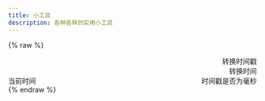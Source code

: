 ```yaml
---
title: 小工具
description: 各种各样的实用小工具
---
```

<script type="module" data-pjax>
  import {
    provideFluentDesignSystem,
    fluentAccordion,
    fluentAccordionItem,
    fluentAnchor,
    fluentButton,
    fluentNumberField,
    fluentSwitch,
    fluentTextField,
    accentBaseColor,
    SwatchRGB,
    fillColor,
    neutralLayerFloating,
    baseLayerLuminance,
    StandardLuminance
  } from "https://cdn.jsdelivr.net/npm/@fluentui/web-components/+esm";
  provideFluentDesignSystem()
    .register(
      fluentAccordion(),
      fluentAccordionItem(),
      fluentAnchor(),
      fluentButton(),
      fluentNumberField(),
      fluentSwitch(),
      fluentTextField()
    );
  accentBaseColor.withDefault(SwatchRGB.create(0xFC / 0xFF, 0x64 / 0xFF, 0x23 / 0xFF));
  fillColor.withDefault(neutralLayerFloating);
  const scheme = matchMedia("(prefers-color-scheme: dark)");
  if (typeof scheme !== "undefined") {
    scheme.addEventListener("change", e => baseLayerLuminance.withDefault(e.matches ? StandardLuminance.DarkMode : StandardLuminance.LightMode));
    if (scheme.matches) {
      baseLayerLuminance.withDefault(StandardLuminance.DarkMode);
    }
  }
</script>

{% raw %}
<div id="vue-app">
  <settings-group>
    <template #header>
      <h2 id="render" class="unset">渲染</h2>
    </template>
    <settings-button href="bilibili-card">
      <template #icon>
        <svg-host src="https://cdn.jsdelivr.net/npm/@fluentui/svg-icons/icons/card_ui_20_regular.svg"></svg-host>
      </template>
      <template #header>
        <h3 id="render-bilibili-card" class="unset">哔哩哔哩卡片</h3>
      </template>
      <template #description>
        使用 <fluent-anchor appearance="hypertext" href="https://github.com/wherewhere/hexo-tag-bilibili-card"
          target="_blank">bilibili-card</fluent-anchor> 生成哔哩哔哩卡片。
      </template>
    </settings-button>
    <settings-button href="bopo">
      <template #icon>
        <svg-host src="https://cdn.jsdelivr.net/npm/@fluentui/svg-icons/icons/local_language_20_regular.svg"></svg-host>
      </template>
      <template #header>
        <h3 id="render-bopomofo" class="unset">注音组字</h3>
      </template>
      <template #description>
        使用 <fluent-anchor appearance="hypertext" href="http://cheonhyeong.com/Tools/Times.html#9"
          target="_blank">TH-Times</fluent-anchor> 字体显示注音文本。
      </template>
    </settings-button>
    <settings-button href="markdown">
      <template #icon>
        <svg-host src="https://cdn.jsdelivr.net/npm/@fluentui/svg-icons/icons/markdown_20_regular.svg"></svg-host>
      </template>
      <template #header>
        <h3 id="render-markdown" class="unset">Markdown 预览</h3>
      </template>
      <template #description>
        使用 <fluent-anchor appearance="hypertext" href="https://github.com/markedjs/marked"
          target="_blank">Marked.JS</fluent-anchor> 解析并预览 Markdown 文本。
      </template>
    </settings-button>
  </settings-group>
  <settings-group>
    <template #header>
      <h2 id="convert" class="unset">转换</h2>
    </template>
    <settings-expander>
      <template #icon>
        <svg-host src="https://cdn.jsdelivr.net/npm/@fluentui/svg-icons/icons/calendar_date_20_regular.svg"></svg-host>
      </template>
      <template #header>
        <h3 id="convert-timestamp" class="unset">时间戳转换</h3>
      </template>
      <template #description>
        转换 Unix 时间戳与时间字符串。
      </template>
      <div class="setting-expander-content-grid stack-vertical"
        style="gap: calc(var(--base-horizontal-spacing-multiplier) * 3px);">
        <div class="stack-horizontal" style="gap: inherit;">
          <fluent-number-field v-model="timeStamp" style="flex: 1;"></fluent-number-field>
          <fluent-button @click="convertTimeStamp">转换时间戳</fluent-button>
        </div>
        <div class="stack-horizontal" style="gap: inherit;">
          <fluent-text-field v-model="timeString" style="flex: 1;"></fluent-text-field>
          <fluent-button @click="convertTimeString">转换时间</fluent-button>
        </div>
        <div class="stack-horizontal" style="justify-content: space-between; gap: inherit;">
          <fluent-button @click="setDateTimeNow">当前时间</fluent-button>
          <value-change-host v-model="isMillisecond" value-name="checked" event-name="change">
            <fluent-switch>时间戳是否为毫秒</fluent-switch>
          </value-change-host>
        </div>
      </div>
    </settings-expander>
    <settings-button href="encoding">
      <template #icon>
        <svg-host src="https://cdn.jsdelivr.net/npm/@fluentui/svg-icons/icons/arrow_sync_20_regular.svg"></svg-host>
      </template>
      <template #header>
        <h3 id="convert-encoding" class="unset">编码&解码</h3>
      </template>
      <template #description>
        编码与解码 HTML、XML、Base64、Unicode 文本。
      </template>
    </settings-button>
    <settings-button href="base-x">
      <template #icon>
        <svg-host
          src="https://cdn.jsdelivr.net/npm/@fluentui/svg-icons/icons/number_symbol_square_20_regular.svg"></svg-host>
      </template>
      <template #header>
        <h3 id="convert-base-x" class="unset">Base X 编码</h3>
      </template>
      <template #description>
        使用 <fluent-anchor appearance="hypertext" href="https://github.com/UmamiAppearance/BaseExJS"
          target="_blank">BaseEx</fluent-anchor> 编码与解码 Base1、Base16、Base32、Base64 等文本。
      </template>
    </settings-button>
    <settings-button href="json-yaml">
      <template #icon>
        <svg-host
          src="https://cdn.jsdelivr.net/npm/@fluentui/svg-icons/icons/database_switch_20_regular.svg"></svg-host>
      </template>
      <template #header>
        <h3 id="convert-json-yaml" class="unset">JSON 与 YAML 转换</h3>
      </template>
      <template #description>
        使用 <fluent-anchor appearance="hypertext" href="https://github.com/sidorares/json-bigint"
          target="_blank">json-bigint</fluent-anchor> 和 <fluent-anchor appearance="hypertext"
          href="https://github.com/nodeca/js-yaml/" target="_blank">js-yaml</fluent-anchor> 转化 JSON 与 YAML 数据。
      </template>
    </settings-button>
  </settings-group>
  <settings-group>
    <template #header>
      <h2 id="generate" class="unset">生成</h2>
    </template>
    <settings-button href="crypto">
      <template #icon>
        <svg-host src="https://cdn.jsdelivr.net/npm/@fluentui/svg-icons/icons/shield_lock_20_regular.svg"></svg-host>
      </template>
      <template #header>
        <h3 id="generate-crypto" class="unset">Hash 加密</h3>
      </template>
      <template #description>
        使用 <fluent-anchor appearance="hypertext" href="https://github.com/Daninet/hash-wasm/"
          target="_blank">hash-wasm</fluent-anchor> 进行 MD5、Sha1、Sha2、Sha3、Bcrypt 等文本加密。
      </template>
    </settings-button>
    <settings-button href="uuid">
      <template #icon>
        <svg-host src="https://cdn.jsdelivr.net/npm/@fluentui/svg-icons/icons/fluid_20_regular.svg"></svg-host>
      </template>
      <template #header>
        <h3 id="generate-uuid" class="unset">UUID & GUID</h3>
      </template>
      <template #description>
        使用 <fluent-anchor appearance="hypertext" href="https://github.com/uuidjs/uuid/"
          target="_blank">uuid</fluent-anchor> 生成 UUID 与 GUID。
      </template>
    </settings-button>
    <settings-button href="regex">
      <template #icon>
        <svg-host src="https://cdn.jsdelivr.net/npm/@fluentui/svg-icons/icons/code_20_regular.svg"></svg-host>
      </template>
      <template #header>
        <h3 id="generate-regex" class="unset">正则表达式</h3>
      </template>
      <template #description>
        测试正则表达式。
      </template>
    </settings-button>
  </settings-group>
  <settings-group>
    <template #header>
      <h2 id="minecraft" class="unset">麦块</h2>
    </template>
    <settings-button href="enchants-order">
      <template #icon>
        <svg-host src="https://cdn.jsdelivr.net/npm/@fluentui/svg-icons/icons/book_20_regular.svg"></svg-host>
      </template>
      <template #header>
        <h3 id="minecraft-enchants-order" class="unset">附魔排序</h3>
      </template>
      <template #description>
        使用 <fluent-anchor appearance="hypertext" href="https://github.com/wherewhere/Enchants-Order"
          target="_blank">Enchants-Order</fluent-anchor> 获取最佳附魔顺序。
      </template>
    </settings-button>
  </settings-group>
</div>

<template id="empty-slot-template">
  <div>
    <slot></slot>
  </div>
</template>

<template id="svg-host-template">
  <div class="svg-host" v-html="innerHTML"></div>
</template>

<template id="settings-presenter-template">
  <div class="settings-presenter">
    <div class="header-root">
      <div class="icon-holder" v-check-solt="$slots.icon">
        <slot name="icon"></slot>
      </div>
      <div class="header-panel">
        <span v-check-solt="$slots['header']">
          <slot name="header"></slot>
        </span>
        <span class="description" v-check-solt="$slots.description">
          <slot name="description"></slot>
        </span>
      </div>
    </div>
    <div class="content-presenter" v-check-solt="$slots.default">
      <slot></slot>
    </div>
  </div>
</template>

<template id="settings-button-template">
  <a class="settings-button" ref="anchor">
    <div class="content-grid">
      <settings-presenter class="presenter">
        <template #icon>
          <slot name="icon"></slot>
        </template>
        <template #header>
          <slot name="header"></slot>
        </template>
        <template #description>
          <slot name="description"></slot>
        </template>
        <slot></slot>
      </settings-presenter>
      <div class="action-icon-holder">
        <slot name="action-icon">
          <svg-host
            src="https://cdn.jsdelivr.net/npm/@fluentui/svg-icons/icons/chevron_right_12_regular.svg"></svg-host>
        </slot>
      </div>
    </div>
  </a>
</template>

<template id="settings-expander-template">
  <fluent-accordion class="settings-expander">
    <fluent-accordion-item class="expander" :expanded="expanded">
      <div slot="heading">
        <settings-presenter class="presenter">
          <template #icon>
            <slot name="icon"></slot>
          </template>
          <template #header>
            <slot name="header"></slot>
          </template>
          <template #description>
            <slot name="description"></slot>
          </template>
          <slot name="action-content"></slot>
        </settings-presenter>
      </div>
      <div v-fill-color="fillColor">
        <slot></slot>
      </div>
    </fluent-accordion-item>
  </fluent-accordion>
</template>

<template id="settings-group-template">
  <div class="settings-group">
    <div class="header-presenter" v-check-solt="$slots.header">
      <slot name="header"></slot>
    </div>
    <div class="items-presenter" v-check-solt="$slots.default">
      <slot></slot>
    </div>
  </div>
</template>
{% endraw %}

<script type="module" data-pjax>
  import { createApp, toRaw } from "https://cdn.jsdelivr.net/npm/vue/dist/vue.esm-browser.prod.js";
  import { fillColor, neutralFillLayerAltRest } from "https://cdn.jsdelivr.net/npm/@fluentui/web-components/+esm";
  createApp({
    data() {
      return {
        isMillisecond: false,
        timeStamp: Math.floor(Date.now() / 1000),
        timeString: new Date().toISOString()
      }
    },
    watch: {
      isMillisecond(newValue, oldValue) {
        if (newValue !== oldValue) {
          this.timeStamp = Math.floor(oldValue ? this.timeStamp / 1000 : this.timeStamp * 1000);
        }
      }
    },
    methods: {
      convertTimeStamp() {
        const time = Math.floor(this.isMillisecond ? +this.timeStamp : this.timeStamp * 1000);
        this.timeString = new Date(time).toISOString();
      },
      convertTimeString() {
        const time = new Date(this.timeString);
        this.timeStamp = this.isMillisecond ? time.getTime() : Math.floor(time.getTime() / 1000);
      },
      setDateTimeNow() {
        const time = new Date();
        this.timeStamp = this.isMillisecond ? time.getTime() : Math.floor(time.getTime() / 1000);
        this.timeString = new Date().toISOString();
      }
    },
    mounted() {
      if (typeof NexT !== "undefined") {
        NexT.utils.registerSidebarTOC();
      }
    }
  }).directive("check-solt",
    (element, binding) => {
      if (element instanceof HTMLElement) {
        const solt = binding.value;
        function setDisplay(value) {
          if (value) {
            if (element.style.display === "none") {
              element.style.display = '';
            }
          }
          else {
            element.style.display = "none";
          }
        }
        if (typeof solt === "undefined") {
          setDisplay(false);
        }
        else if (typeof solt === "function") {
          let value = solt();
          if (value instanceof Array) {
            const result = value.some(x => {
              if (typeof x === "object") {
                if (typeof x.type === "symbol") {
                  x = x.children;
                  if (typeof x === "string" || x instanceof Array) {
                    return !!x.length;
                  }
                  else {
                    return !!x;
                  }
                }
                else {
                  return true;
                }
              }
              else {
                return false;
              }
            });
            setDisplay(result);
          }
        }
        else if (solt !== binding.oldValue) {
          setDisplay(false);
        }
      }
    }
  ).directive("fill-color",
    (element, binding) => {
      if (element instanceof HTMLElement) {
        const color = toRaw(binding.value);
        if (color !== binding.oldValue) {
          fillColor.setValueFor(element, color.getValueFor(element.parentElement));
        }
      }
    }
  ).component("value-change-host", {
    template: "#empty-slot-template",
    props: {
      valueName: String,
      eventName: String,
      modelValue: undefined
    },
    emits: ['update:modelValue'],
    watch: {
      eventName(newValue, oldValue) {
        if (newValue !== oldValue) {
          const $el = this.$el;
          if ($el instanceof HTMLElement) {
            const element = $el.children[0];
            if (element instanceof HTMLElement) {
              if (oldValue) {
                element.removeEventListener(oldValue, this.onValueChanged);
              }
              if (newValue) {
                element.addEventListener(newValue, this.onValueChanged);
              }
            }
          }
        }
      },
      modelValue(newValue, oldValue) {
        if (newValue !== oldValue) {
          const valueName = this.valueName;
          if (valueName) {
            const $el = this.$el;
            if ($el instanceof HTMLElement) {
              const element = $el.children[0];
              if (element instanceof HTMLElement) {
                element[valueName] = newValue;
              }
            }
          }
        }
      }
    },
    methods: {
      registerEvent(valueName) {
        const $el = this.$el;
        if ($el instanceof HTMLElement) {
          const element = $el.children[0];
          if (element instanceof HTMLElement) {
            const modelValue = this.modelValue;
            if (modelValue === undefined) {
              this.$emit('update:modelValue', element[valueName]);
            }
            else {
              element[valueName] = modelValue;
            }
            element.addEventListener(this.eventName, this.onValueChanged);
          }
        }
      },
      onValueChanged(event) {
        const target = event.target;
        if (target instanceof HTMLElement) {
          this.$emit('update:modelValue', target[this.valueName]);
        }
      }
    },
    mounted() {
      const valueName = this.valueName;
      if (valueName && this.eventName) {
        this.registerEvent(valueName);
      }
    }
  }).component("svg-host", {
    template: "#svg-host-template",
    props: {
      src: String
    },
    data() {
      return {
        innerHTML: null
      }
    },
    watch: {
      src(newValue, oldValue) {
        if (newValue !== oldValue) {
          this.getSVGAsync(newValue).then(svg => this.innerHTML = svg);
        }
      }
    },
    methods: {
      async getSVGAsync(src) {
        if (src) {
          try {
            return await fetch(src)
              .then(response => response.text());
          }
          catch (ex) {
            console.error(ex);
          }
        }
        return '';
      }
    },
    mounted() {
      this.getSVGAsync(this.src).then(svg => this.innerHTML = svg);
    }
  }).component("settings-presenter", {
    template: "#settings-presenter-template"
  }).component("settings-button", {
    template: "#settings-button-template",
    mounted() {
      if (typeof pjax !== "undefined") {
        pjax.attachLink(this.$refs.anchor);
      }
    }
  }).component("settings-expander", {
    template: "#settings-expander-template",
    props: {
      expanded: String
    },
    data() {
      return {
        fillColor: neutralFillLayerAltRest
      }
    }
  }).component("settings-group", {
    template: "#settings-group-template"
  }).mount("#vue-app");
</script>

<style>
  #vue-app {
    font-family: var(--body-font);
    font-size: var(--type-ramp-base-font-size);
    line-height: var(--type-ramp-base-line-height);
    font-weight: var(--font-weight);
    color: var(--neutral-foreground-rest);
    color-scheme: light;
  }

  @media (prefers-color-scheme: dark) {
    #vue-app {
      color-scheme: dark;
    }
  }

  #vue-app .stack-vertical {
    display: flex;
    flex-direction: column;
  }

  #vue-app .stack-horizontal {
    display: flex;
    flex-direction: row;
    align-items: center;
  }

  #vue-app h6.unset,
  #vue-app h5.unset,
  #vue-app h4.unset,
  #vue-app h3.unset,
  #vue-app h2.unset,
  #vue-app h1.unset {
    margin-top: 0;
    margin-bottom: 0;
    font-weight: inherit;
    font-family: inherit;
    font-size: inherit;
    line-height: inherit;
  }

  .svg-host {
    display: flex;
  }

  .settings-presenter {
    --settings-card-description-font-size: var(--type-ramp-minus-1-font-size);
    --settings-card-header-icon-max-size: var(--type-ramp-base-line-height);
    --settings-card-header-icon-margin: 0 calc((var(--base-horizontal-spacing-multiplier) * 6 + var(--design-unit) * 0.5) * 1px) 0 calc((var(--base-horizontal-spacing-multiplier) * 6 - var(--design-unit) * 4) * 1px);
    --settings-card-vertical-header-content-spacing: calc(var(--design-unit) * 2px) 0 0 0;
    display: flex;
    justify-content: space-between;
    align-items: center;
  }

  .settings-presenter div.header-root {
    display: flex;
    align-items: center;
    flex: 1;
  }

  .settings-presenter div.icon-holder {
    max-width: var(--settings-card-header-icon-max-size);
    max-height: var(--settings-card-header-icon-max-size);
    margin: var(--settings-card-header-icon-margin);
    fill: currentColor;
  }

  .settings-presenter div.header-panel {
    display: flex;
    flex-direction: column;
    margin: 0 calc(var(--design-unit) * 6px) 0 0;
  }

  .settings-presenter span.description {
    font-size: var(--settings-card-description-font-size);
    color: var(--neutral-fill-strong-hover);
  }

  .settings-presenter div.content-presenter {
    display: grid;
  }

  .settings-presenter a.text-button {
    font-weight: bold;
    text-decoration: inherit;
  }

  @media (max-width: 600px) {
    .settings-presenter {
      flex-flow: column;
      justify-content: normal;
      align-items: normal;
    }

    .settings-presenter div.header-panel {
      margin: 0;
    }

    .settings-presenter div.content-presenter {
      margin: var(--settings-card-vertical-header-content-spacing);
    }
  }

  .settings-button {
    --settings-button-padding: calc(var(--design-unit) * 4px) 0 calc(var(--design-unit) * 4px) calc(var(--design-unit) * 4px);
    cursor: pointer;
    display: block;
    box-sizing: border-box;
    background: var(--neutral-fill-input-rest);
    color: var(--neutral-foreground-rest);
    border: calc(var(--stroke-width) * 1px) solid var(--neutral-stroke-layer-rest);
    border-radius: calc(var(--control-corner-radius) * 1px);
    box-shadow: var(--elevation-shadow-card-rest);
    text-decoration: inherit;
  }

  .settings-button:hover {
    background: var(--neutral-fill-input-hover);
    border: calc(var(--stroke-width) * 1px) solid var(--neutral-stroke-layer-hover);
    box-shadow: var(--elevation-shadow-card-hover);
  }

  .settings-button:active {
    background: var(--neutral-fill-input-active);
    border: calc(var(--stroke-width) * 1px) solid var(--neutral-stroke-layer-active);
    box-shadow: var(--elevation-shadow-card-pressed);
  }

  .settings-button .presenter {
    padding: var(--settings-button-padding);
    flex: 1;
  }

  .settings-button div.content-grid {
    display: flex;
    justify-content: space-between;
    align-items: center;
  }

  .settings-button div.action-icon-holder {
    width: calc((var(--base-height-multiplier) + var(--density)) * var(--design-unit) * 1px);
    height: auto;
    display: flex;
    justify-content: center;
    align-items: center;
    margin: 0 calc(var(--design-unit) * 2px);
    fill: currentColor;
  }

  .settings-expander {
    --settings-expander-header-padding: calc(var(--design-unit) * 1px) 0 calc(var(--design-unit) * 1px) calc(var(--design-unit) * 2px);
    --settings-expander-item-padding: 0 calc((var(--base-height-multiplier) + 1 + var(--density)) * var(--design-unit) * 1px) 0 calc((var(--base-horizontal-spacing-multiplier) * 12 - var(--design-unit) * 1.5) * 1px + var(--type-ramp-base-line-height));
  }

  .settings-expander fluent-accordion-item.expander {
    box-sizing: border-box;
    box-shadow: var(--elevation-shadow-card-rest);
    border-radius: calc(var(--control-corner-radius) * 1px);
  }

  .settings-expander fluent-accordion-item.expander:hover {
    background: var(--neutral-fill-input-hover);
    border: calc(var(--stroke-width) * 1px) solid var(--neutral-stroke-layer-hover);
    box-shadow: var(--elevation-shadow-card-hover);
  }

  .settings-expander fluent-accordion-item.expander:active {
    background: var(--neutral-fill-input-active);
    border: calc(var(--stroke-width) * 1px) solid var(--neutral-stroke-layer-active);
    box-shadow: var(--elevation-shadow-card-pressed);
  }

  .settings-expander fluent-accordion-item.expander::part(region),
  .settings-expander fluent-accordion-item.expander .region {
    border-bottom-left-radius: calc((var(--control-corner-radius) - var(--stroke-width)) * 1px);
    border-bottom-right-radius: calc((var(--control-corner-radius) - var(--stroke-width)) * 1px);
  }

  .settings-expander .presenter {
    padding: var(--settings-expander-header-padding);
  }

  .settings-expander div.setting-expander-content-grid {
    padding: var(--settings-expander-item-padding);
  }

  .settings-group {
    --body-strong-text-block-font-size: var(--type-ramp-base-font-size);
  }

  .settings-group div.header-presenter {
    margin: 1rem 0 calc(var(--base-horizontal-spacing-multiplier) * 2px) calc(var(--stroke-width) * 1px);
    font-size: var(--body-strong-text-block-font-size);
    font-weight: bold;
    color: var(--neutral-foreground-rest);
  }

  .settings-group div.items-presenter {
    display: flex;
    flex-direction: column;
    row-gap: 0.3rem;
  }
</style>